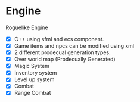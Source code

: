 # Engine
Roguelike Engine
* [x] C++ using sfml and ecs component. 
* [x] Game items and npcs can be modified using xml
* [x] 2 different prodecual generation types. 
* [x] Over world map (Prodecually Generated)
* [x] Magic System
* [x] Inventory system
* [x] Level up system
* [x] Combat
* [x] Range Combat

